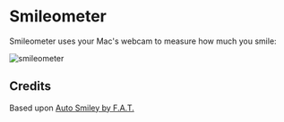 # Smileometer

Smileometer uses your Mac's webcam to measure how much you smile:

![smileometer](http://github.com/quadule/smileometer/raw/master/smileometer.jpg)

## Credits

Based upon [Auto Smiley by F.A.T.](http://fffff.at/auto-smiley/)